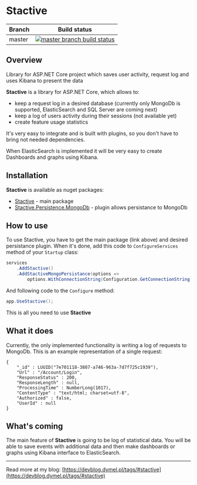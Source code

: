 # Stactive

|Branch             |Build status                                                  
|-------------------|-----------------------------------------------------
|master             |[![master branch build status](https://api.travis-ci.org/mdymel/stactive.svg?branch=master)](https://travis-ci.org/mdymel/stactive)

## Overview 

Library for ASP.NET Core project which saves user activity, request log and uses Kibana to present the data

**Stactive** is a library for ASP.NET Core, which allows to: 
 
 * keep a request log in a desired database (currently only MongoDb is supported, ElasticSearch and SQL Server are coming next)
 * keep a log of users activity during their sessions (not available yet)
 * create feature usage statistics 

It's very easy to integrate and is built with plugins, so you don't have to bring not needed dependencies. 

When ElasticSearch is implemented it will be very easy to create Dashboards and graphs using Kibana. 

## Installation

**Stactive** is available as nuget packages: 

 * [Stactive](https://www.nuget.org/packages/Stactive/) - main package
 * [Stactive.Persistence.MongoDb](https://www.nuget.org/packages/Stactive.Persistence.MongoDb/) - plugin allows persistance to MongoDb

## How to use

To use Stactive, you have to get the main package (link above) and desired persistance plugin. When it's done, add this code to `ConfigureServices` method of your `Startup` class: 

```csharp
services
    .AddStactive()
    .AddStactiveMongoPersistance(options => 
        options.WithConnectionString(Configuration.GetConnectionString("StactiveMongoDb")));
```

And following code to the `Configure` method: 

```csharp
app.UseStactive();
```

This is all you need to use **Stactive**

## What it does 
Currently, the only implemented functionality is writing a log of requests to MongoDb. This is an example representation of a single request: 

```
{
    "_id" : LUUID("7e701118-3807-a746-963a-7d7f725c1939"),
    "Url" : "/Account/Login",
    "ResponseStatus" : 200,
    "ResponseLength" : null,
    "ProcessingTime" : NumberLong(1017),
    "ContentType" : "text/html; charset=utf-8",
    "Authorized" : false,
    "UserId" : null
}
```
## What's coming 

The main feature of **Stactive** is going to be log of statistical data. You will be able to save events with additional data and then make dashboards or graphs using Kibana interface to ElasticSearch. 

---

Read more at my blog: [https://devblog.dymel.pl/tags/#stactive](https://devblog.dymel.pl/tags/#stactive)